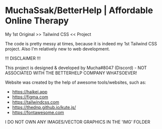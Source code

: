 # MuchaSsak/BetterHelp | Affordable Online Therapy

My 1st Original >> Tailwind CSS << Project

The code is pretty messy at times, because it is indeed my 1st Tailwind CSS project. Also I'm relatively new to web development.

!!! DISCLAIMER !!!

This project is designed & developed by Mucha#8047 (Discord) - NOT ASSOCIATED WITH THE BETTERHELP COMPANY WHATSOEVER!

Website was created by the help of awesome tools/websites, such as:
- https://haikei.app
- https://figma.com
- https://tailwindcss.com
- https://thednp.github.io/kute.js/
- https://fontawesome.com

I DO NOT OWN ANY IMAGES/VECTOR GRAPHICS IN THE 'IMG' FOLDER
